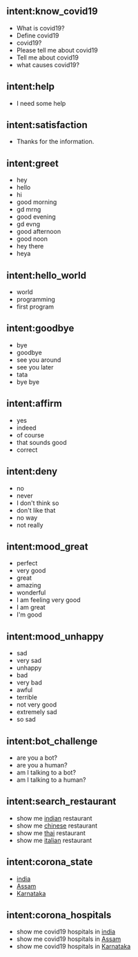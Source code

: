 ## intent:know_covid19
- What is covid19?
- Define covid19
- covid19?
- Please tell me about covid19
- Tell me about covid19
- what causes covid19?

## intent:help
- I need some help

## intent:satisfaction
- Thanks for the information.

## intent:greet
- hey
- hello
- hi
- good morning
- gd mrng
- good evening
- gd evng
- good afternoon
- good noon
- hey there
- heya

## intent:hello_world
- world
- programming
- first program

## intent:goodbye
- bye
- goodbye
- see you around
- see you later
- tata
- bye bye

## intent:affirm
- yes
- indeed
- of course
- that sounds good
- correct

## intent:deny
- no
- never
- I don't think so
- don't like that
- no way
- not really

## intent:mood_great
- perfect
- very good
- great
- amazing
- wonderful
- I am feeling very good
- I am great
- I'm good

## intent:mood_unhappy
- sad
- very sad
- unhappy
- bad
- very bad
- awful
- terrible
- not very good
- extremely sad
- so sad

## intent:bot_challenge
- are you a bot?
- are you a human?
- am I talking to a bot?
- am I talking to a human?

## intent:search_restaurant
 - show me [indian](hotel) restaurant
 - show me [chinese](hotel) restaurant
 - show me [thai](hotel) restaurant
 - show me [italian](hotel) restaurant
 
## intent:corona_state
 - [india](state)
 - [Assam](state)
 - [Karnataka](state)
 
 ## intent:corona_hospitals
 - show me covid19 hospitals in [india](region)
 - show me covid19 hospitals in [Assam](region)
 - show me covid19 hospitals in [Karnataka](region)

